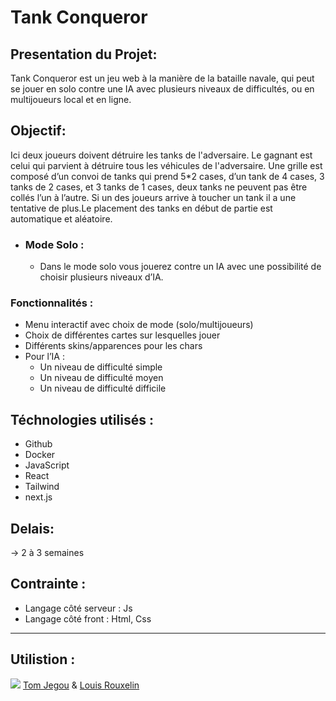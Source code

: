 # Tank Conqueror

##  Presentation du Projet:

Tank Conqueror est un jeu web à la manière de la bataille navale, qui peut se jouer en solo contre une IA avec plusieurs niveaux de difficultés, ou en multijoueurs local et en ligne.


## Objectif:

Ici deux joueurs doivent détruire les tanks de l'adversaire. 
Le gagnant est celui qui parvient à détruire tous les véhicules de l'adversaire. Une grille est composé d’un convoi de tanks qui prend 5*2 cases, d’un tank de 4 cases, 3 tanks de 2 cases, et 3 tanks de 1 cases, deux tanks ne peuvent pas être collés l’un à l’autre. Si un des joueurs arrive à toucher un tank il a une tentative de plus.Le placement des tanks en début de partie est automatique et aléatoire.
* ### Mode Solo :

    * Dans le mode solo vous jouerez contre un IA avec une possibilité de choisir plusieurs niveaux d’IA.


### Fonctionnalités :

* Menu interactif avec choix de mode (solo/multijoueurs)
* Choix de différentes cartes sur lesquelles jouer
* Différents skins/apparences pour les chars
* Pour l’IA :
    * Un niveau de difficulté simple
    * Un niveau de difficulté moyen
    * Un niveau de difficulté difficile


## Téchnologies utilisés : 
    
* Github
* Docker
* JavaScript
* React
* Tailwind
* next.js


## Delais:
 -> 2 à 3 semaines

## Contrainte : 

* Langage côté serveur : Js
* Langage côté front : Html, Css

---

## Utilistion :























 ![](https://brand.ynov.com/img/logos/ynov_campus/logo_ynov_campus.svg)
[Tom Jegou](https://github.com/TomJegou) & [Louis Rouxelin](https://github.com/L0uxe)